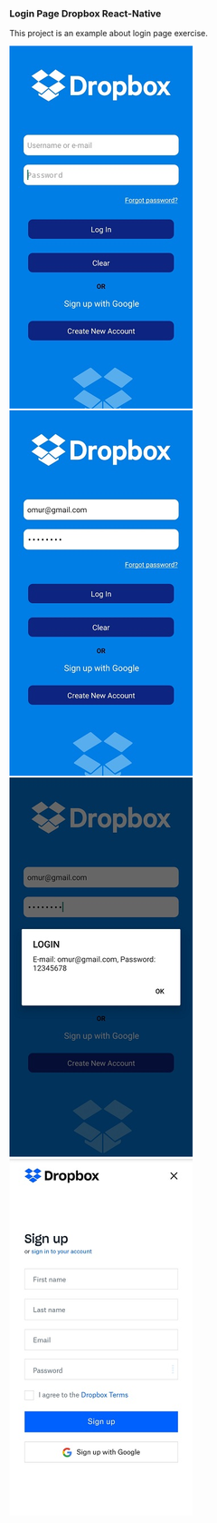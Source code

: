 ### Login Page Dropbox React-Native

This project is an example about login page exercise.

![Login Page Photo1](https://github.com/omur8819/ReactNative-loginPageDropbox/blob/main/loginPageDropbox/src/projectImagesAndVideo/image1.jpg)
![Login Page Photo2](https://github.com/omur8819/ReactNative-loginPageDropbox/blob/main/loginPageDropbox/src/projectImagesAndVideo/image2.jpg)
![Login Page Photo3](https://github.com/omur8819/ReactNative-loginPageDropbox/blob/main/loginPageDropbox/src/projectImagesAndVideo/image3.jpg)
![Login Page Photo4](https://github.com/omur8819/ReactNative-loginPageDropbox/blob/main/loginPageDropbox/src/projectImagesAndVideo/image4.jpg)


